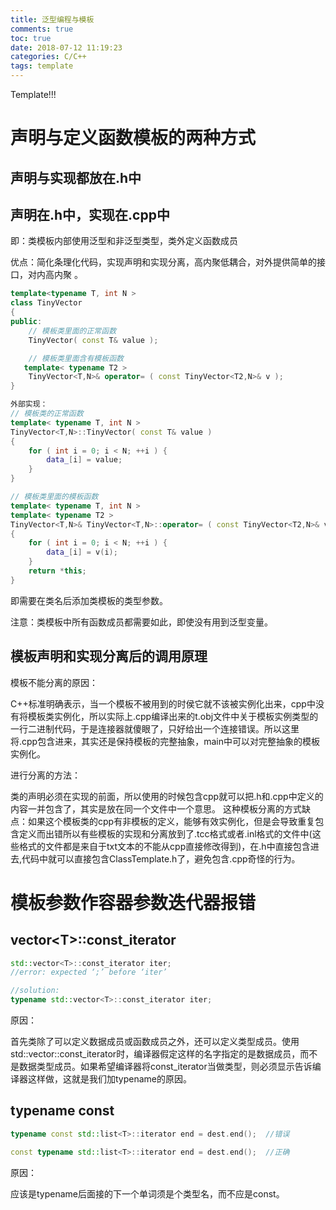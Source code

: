 ```yaml
---
title: 泛型编程与模板
comments: true
toc: true
date: 2018-07-12 11:19:23
categories: C/C++
tags: template
---
```


Template!!!

<!--more-->

# 声明与定义函数模板的两种方式

## 声明与实现都放在.h中

## 声明在.h中，实现在.cpp中

即：类模板内部使用泛型和非泛型类型，类外定义函数成员

优点：简化条理化代码，实现声明和实现分离，高内聚低耦合，对外提供简单的接口，对内高内聚 。

``` c++
template<typename T, int N >
class TinyVector
{
public:
    // 模板类里面的正常函数
    TinyVector( const T& value );

    // 模板类里面含有模板函数 
   template< typename T2 >
    TinyVector<T,N>& operator= ( const TinyVector<T2,N>& v );
}

外部实现：
// 模板类的正常函数
template< typename T, int N >
TinyVector<T,N>::TinyVector( const T& value )
{
    for ( int i = 0; i < N; ++i ) {
        data_[i] = value;
    }
}

// 模板类里面的模板函数
template< typename T, int N >
template< typename T2 >
TinyVector<T,N>& TinyVector<T,N>::operator= ( const TinyVector<T2,N>& v )
{
    for ( int i = 0; i < N; ++i ) {
        data_[i] = v(i);
    }
    return *this;
}

```

即需要在类名后添加类模板的类型参数。

注意：类模板中所有函数成员都需要如此，即使没有用到泛型变量。

## 模板声明和实现分离后的调用原理

模板不能分离的原因：

C++标准明确表示，当一个模板不被用到的时侯它就不该被实例化出来，cpp中没有将模板类实例化，所以实际上.cpp编译出来的t.obj文件中关于模板实例类型的一行二进制代码，于是连接器就傻眼了，只好给出一个连接错误。所以这里将.cpp包含进来，其实还是保持模板的完整抽象，main中可以对完整抽象的模板实例化。

进行分离的方法：

类的声明必须在实现的前面，所以使用的时候包含cpp就可以把.h和.cpp中定义的内容一并包含了，其实是放在同一个文件中一个意思。
这种模板分离的方式缺点：如果这个模板类的cpp有非模板的定义，能够有效实例化，但是会导致重复包含定义而出错所以有些模板的实现和分离放到了.tcc格式或者.inl格式的文件中(这些格式的文件都是来自于txt文本的不能从cpp直接修改得到)，在.h中直接包含进去,代码中就可以直接包含ClassTemplate.h了，避免包含.cpp奇怪的行为。

# 模板参数作容器参数迭代器报错

## vector<T\>::const_iterator

``` c++
std::vector<T>::const_iterator iter;
//error: expected ‘;’ before ‘iter’

//solution:
typename std::vector<T>::const_iterator iter;
```

原因：

 首先类除了可以定义数据成员或函数成员之外，还可以定义类型成员。使用std::vector<T>::const_iterator时，编译器假定这样的名字指定的是数据成员，而不是数据类型成员。如果希望编译器将const_iterator当做类型，则必须显示告诉编译器这样做，这就是我们加typename的原因。

## typename const

``` c++
typename const std::list<T>::iterator end = dest.end();  //错误

const typename std::list<T>::iterator end = dest.end();  //正确
```

原因：

应该是typename后面接的下一个单词须是个类型名，而不应是const。
